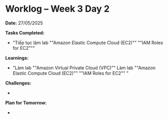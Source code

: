 # Worklog – Week 3 Day 2

**Date:** 27/05/2025

**Tasks Completed:**

- "Tiếp tục làm lab ""Amazon Elastic Compute Cloud (EC2)""
  ""IAM Roles for EC2"""

**Learnings:**

- "Làm lab ""Amazon Virtual Private Cloud (VPC)""
  Làm lab
  ""Amazon Elastic Compute Cloud (EC2)""
  ""IAM Roles for EC2""
  "

**Challenges:**

-

**Plan for Tomorrow:**

-
